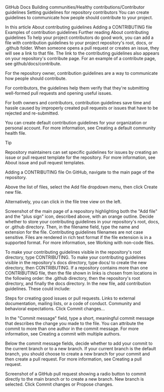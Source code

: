 GitHub Docs
Building communities/Healthy contributions/Contributor guidelines
Setting guidelines for repository contributors
You can create guidelines to communicate how people should contribute to your project.

In this article
About contributing guidelines
Adding a CONTRIBUTING file
Examples of contribution guidelines
Further reading
About contributing guidelines
To help your project contributors do good work, you can add a file with contribution guidelines to your project repository's root, docs, or .github folder. When someone opens a pull request or creates an issue, they will see a link to that file. The link to the contributing guidelines also appears on your repository's contribute page. For an example of a contribute page, see github/docs/contribute.

For the repository owner, contribution guidelines are a way to communicate how people should contribute.

For contributors, the guidelines help them verify that they're submitting well-formed pull requests and opening useful issues.

For both owners and contributors, contribution guidelines save time and hassle caused by improperly created pull requests or issues that have to be rejected and re-submitted.

You can create default contribution guidelines for your organization or personal account. For more information, see Creating a default community health file.

Tip

Repository maintainers can set specific guidelines for issues by creating an issue or pull request template for the repository. For more information, see About issue and pull request templates.

Adding a CONTRIBUTING file
On GitHub, navigate to the main page of the repository.

Above the list of files, select the Add file  dropdown menu, then click  Create new file.

Alternatively, you can click  in the file tree view on the left.

Screenshot of the main page of a repository highlighting both the "Add file" and the "plus sign" icon, described above, with an orange outline.
Decide whether to store your contributing guidelines in your repository's root, docs, or .github directory. Then, in the filename field, type the name and extension for the file. Contributing guidelines filenames are not case sensitive. Files are rendered in rich text format if the file extension is in a supported format. For more information, see Working with non-code files.

To make your contributing guidelines visible in the repository's root directory, type CONTRIBUTING.
To make your contributing guidelines visible in the repository's docs directory, type docs/ to create the new directory, then CONTRIBUTING.
If a repository contains more than one CONTRIBUTING file, then the file shown in links is chosen from locations in the following order: the .github directory, then the repository's root directory, and finally the docs directory.
In the new file, add contribution guidelines. These could include:

Steps for creating good issues or pull requests.
Links to external documentation, mailing lists, or a code of conduct.
Community and behavioral expectations.
Click Commit changes...

In the "Commit message" field, type a short, meaningful commit message that describes the change you made to the file. You can attribute the commit to more than one author in the commit message. For more information, see Creating a commit with multiple authors.

Below the commit message fields, decide whether to add your commit to the current branch or to a new branch. If your current branch is the default branch, you should choose to create a new branch for your commit and then create a pull request. For more information, see Creating a pull request.

Screenshot of a GitHub pull request showing a radio button to commit directly to the main branch or to create a new branch. New branch is selected.
Click Commit changes or Propose changes.
